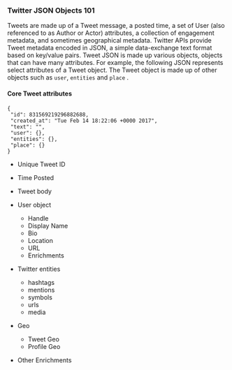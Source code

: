 
### Twitter JSON Objects 101 <a id="twitterJsonIntro" class="tall">&nbsp;</a>

Tweets are made up of a Tweet message, a posted time, a set of User (also referenced to as Author or Actor) attributes, a collection of engagement metadata, and sometimes geographical metadata. Twitter APIs provide Tweet metadata encoded in JSON, a simple data-exchange text format based on key/value pairs. Tweet JSON is made up various objects, objects that can have many attributes. For example, the following JSON represents select attributes of a Tweet object. The Tweet object is made up of other objects such as ```user```, ```entities``` and ```place``` . 


#### Core Tweet attributes

``` 
{
 "id": 831569219296882688,
 "created_at": "Tue Feb 14 18:22:06 +0000 2017",
 "text": "",
 "user": {},
 "entities": {},
 "place": {}
}
```
+ Unique Tweet ID

+ Time Posted

+ Tweet body
 
+ User object
   + Handle
    + Display Name
    + Bio
    + Location
    + URL
    + Enrichments
    
+ Twitter entities
   + hashtags
   + mentions
   + symbols
   + urls
   + media

+ Geo 
   + Tweet Geo
   + Profile Geo

+ Other Enrichments
    
